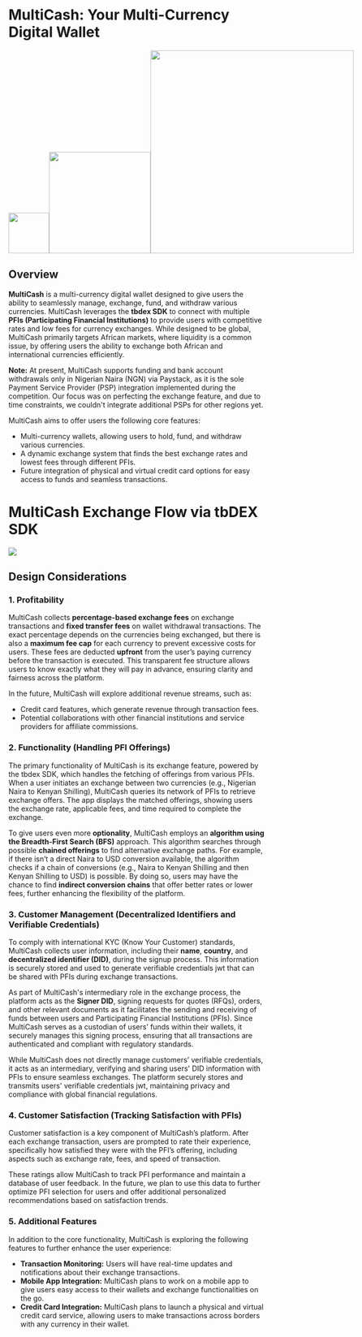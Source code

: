 
# MultiCash: Your Multi-Currency Digital Wallet

<div style="display: flex; align-items: end;">
  <img src="https://i.ibb.co/2jP2Qjb/logo.png" width="80px" height="auto" />
  <img src="https://i.ibb.co/t8H5Xgd/name.png" width="200px" height="auto" />
  <img src="https://i.ibb.co/ysjfknF/slogan.png" width="400px" height="auto" />
</div>


## Overview

**MultiCash** is a multi-currency digital wallet designed to give users the ability to seamlessly manage, exchange, fund, and withdraw various currencies. MultiCash leverages the **tbdex SDK** to connect with multiple **PFIs (Participating Financial Institutions)** to provide users with competitive rates and low fees for currency exchanges. While designed to be global, MultiCash primarily targets African markets, where liquidity is a common issue, by offering users the ability to exchange both African and international currencies efficiently.

**Note:** At present, MultiCash supports funding and bank account withdrawals only in Nigerian Naira (NGN) via Paystack, as it is the sole Payment Service Provider (PSP) integration implemented during the competition. Our focus was on perfecting the exchange feature, and due to time constraints, we couldn't integrate additional PSPs for other regions yet.

MultiCash aims to offer users the following core features:

- Multi-currency wallets, allowing users to hold, fund, and withdraw various currencies.
- A dynamic exchange system that finds the best exchange rates and lowest fees through different PFIs.
- Future integration of physical and virtual credit card options for easy access to funds and seamless transactions.

<div>
    <h1>MultiCash Exchange Flow via tbDEX SDK</h1>
    <img src="https://res.cloudinary.com/dfbjysygb/image/upload/v1726307315/ry44ctmlasn22yku44sd.png" />
</div>

## Design Considerations

### 1. Profitability

MultiCash collects **percentage-based exchange fees** on exchange transactions and **fixed transfer fees** on wallet withdrawal transactions. The exact percentage depends on the currencies being exchanged, but there is also a **maximum fee cap** for each currency to prevent excessive costs for users. These fees are deducted **upfront** from the user’s paying currency before the transaction is executed. This transparent fee structure allows users to know exactly what they will pay in advance, ensuring clarity and fairness across the platform.

In the future, MultiCash will explore additional revenue streams, such as:

- Credit card features, which generate revenue through transaction fees.
- Potential collaborations with other financial institutions and service providers for affiliate commissions.

### 2. Functionality (Handling PFI Offerings)

The primary functionality of MultiCash is its exchange feature, powered by the tbdex SDK, which handles the fetching of offerings from various PFIs. When a user initiates an exchange between two currencies (e.g., Nigerian Naira to Kenyan Shilling), MultiCash queries its network of PFIs to retrieve exchange offers. The app displays the matched offerings, showing users the exchange rate, applicable fees, and time required to complete the exchange.

To give users even more **optionality**, MultiCash employs an **algorithm using the Breadth-First Search (BFS)** approach. This algorithm searches through possible **chained offerings** to find alternative exchange paths. For example, if there isn’t a direct Naira to USD conversion available, the algorithm checks if a chain of conversions (e.g., Naira to Kenyan Shilling and then Kenyan Shilling to USD) is possible. By doing so, users may have the chance to find **indirect conversion chains** that offer better rates or lower fees, further enhancing the flexibility of the platform.


### 3. Customer Management (Decentralized Identifiers and Verifiable Credentials)

To comply with international KYC (Know Your Customer) standards, MultiCash collects user information, including their **name**, **country**, and **decentralized identifier (DID)**, during the signup process. This information is securely stored and used to generate verifiable credentials jwt that can be shared with PFIs during exchange transactions.

As part of MultiCash's intermediary role in the exchange process, the platform acts as the **Signer DID**, signing requests for quotes (RFQs), orders, and other relevant documents as it facilitates the sending and receiving of funds between users and Participating Financial Institutions (PFIs). Since MultiCash serves as a custodian of users’ funds within their wallets, it securely manages this signing process, ensuring that all transactions are authenticated and compliant with regulatory standards.

While MultiCash does not directly manage customers’ verifiable credentials, it acts as an intermediary, verifying and sharing users' DID information with PFIs to ensure seamless exchanges. The platform securely stores and transmits users' verifiable credentials jwt, maintaining privacy and compliance with global financial regulations.


### 4. Customer Satisfaction (Tracking Satisfaction with PFIs)

Customer satisfaction is a key component of MultiCash’s platform. After each exchange transaction, users are prompted to rate their experience, specifically how satisfied they were with the PFI’s offering, including aspects such as exchange rate, fees, and speed of transaction.

These ratings allow MultiCash to track PFI performance and maintain a database of user feedback. In the future, we plan to use this data to further optimize PFI selection for users and offer additional personalized recommendations based on satisfaction trends.

### 5. Additional Features

In addition to the core functionality, MultiCash is exploring the following features to further enhance the user experience:

- **Transaction Monitoring:** Users will have real-time updates and notifications about their exchange transactions.
- **Mobile App Integration:** MultiCash plans to work on a mobile app to give users easy access to their wallets and exchange functionalities on the go.
- **Credit Card Integration:** MultiCash plans to launch a physical and virtual credit card service, allowing users to make transactions across borders with any currency in their wallet.
